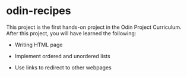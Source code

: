 # odin-recipes

This project is the first hands-on project in the Odin Project Curriculum.
After this project, you will have learned the following:

- Writing HTML page

- Implement ordered and unordered lists

- Use links to redirect to other webpages
